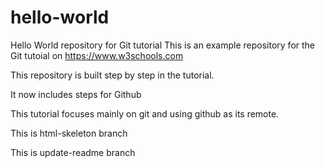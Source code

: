 # hello-world
Hello World repository for Git tutorial
This is an example repository for the Git tutoial on https://www.w3schools.com

This repository is built step by step in the tutorial.

It now includes steps for Github

This tutorial focuses mainly on git and using github as its remote.

This is html-skeleton branch

This is update-readme branch
